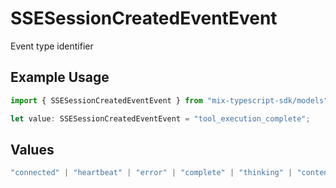 # SSESessionCreatedEventEvent

Event type identifier

## Example Usage

```typescript
import { SSESessionCreatedEventEvent } from "mix-typescript-sdk/models";

let value: SSESessionCreatedEventEvent = "tool_execution_complete";
```

## Values

```typescript
"connected" | "heartbeat" | "error" | "complete" | "thinking" | "content" | "tool" | "tool_parameter_delta" | "tool_execution_start" | "tool_execution_complete" | "permission" | "summarize" | "subagent_created" | "session_created" | "session_deleted"
```